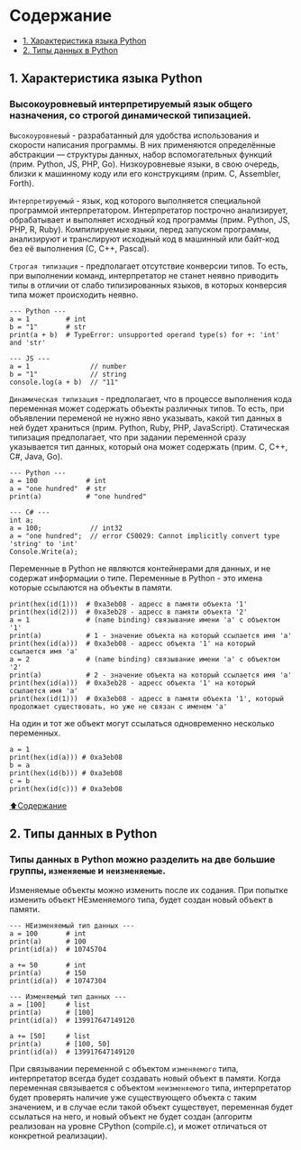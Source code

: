 # Содержание
- [1. Характеристика языка Python](https://github.com/KorostylovSerega/PythonSummary/edit/main/python.md#1-Характеристика-языка-Python)
- [2. Типы данных в Python](https://github.com/KorostylovSerega/PythonSummary/edit/main/python.md#2-Типы-данных-в-Python)

## 1. Характеристика языка Python

### Высокоуровневый интерпретируемый язык общего назначения, со строгой динамической типизацией.
`Высокоуровневый` - разрабатанный для удобства использования и скорости написания программы. В них применяются определённые абстракции — структуры данных, набор вспомогательных функций (прим. Python, JS, PHP, Go). Низкоуровневые языки, в свою очередь, близки к машинному коду или его конструкциям (прим. C, Assembler, Forth).

`Интерпретируемый` - язык, код которого выполняется специальной программой интерпретатором. Интерпретатор построчно анализирует, обрабатывает и выполняет исходный код программы (прим. Python, JS, PHP, R, Ruby). Компилируемые языки, перед запуском программы, анализируют и транслируют исходный код в машинный или байт-код без её выполнения (С, С++, Pascal).

`Строгая типизация` - предполагает отсутствие конверсии типов. То есть, при выполнении команд, интерпретатор не станет неявно приводить типы в отличии от слабо типизированных языков, в которых конверсия типа может происходить неявно.
```
--- Python ---
a = 1         # int
b = "1"       # str
print(a + b)  # TypeError: unsupported operand type(s) for +: 'int' and 'str'

--- JS ---
a = 1               // number
b = "1"             // string
console.log(a + b)  // "11"
```

`Динамическая типизация` - предполагает, что в процессе выполнения кода переменная может содержать объекты различных типов. То есть, при объявлении переменой не нужно явно указывать, какой тип данных в ней будет храниться (прим. Python, Ruby, PHP, JavaScript). Статическая типизация предполагает, что при задании переменной сразу указывается тип данных, который она может содержать (прим. C, C++, C#, Java, Go).
```
--- Python ---
a = 100            # int
a = "one hundred"  # str
print(a)           # "one hundred"

--- C# ---
int a;
a = 100;            // int32
a = "one hundred";  // error CS0029: Cannot implicitly convert type 'string' to 'int'
Console.Write(a);

```
Переменные в Python не являются контейнерами для данных, и не содержат информации о типе. Переменные в Python - это имена которые ссылаются на объекты в памяти.
```
print(hex(id(1)))  # 0xa3eb08 - адресс в памяти объекта '1'
print(hex(id(2)))  # 0xa3eb28 - адресс в памяти объекта '2'
a = 1              # (name binding) связывание имени 'a' с объектом '1'
print(a)           # 1 - значение объекта на который ссылается имя 'a'
print(hex(id(a)))  # 0xa3eb08 - адресс объекта '1' на который ссылается имя 'a'
a = 2              # (name binding) связывание имени 'a' с объектом '2'
print(a)           # 2 - значение объекта на который ссылается имя 'a'
print(hex(id(a)))  # 0xa3eb28 - адресс объекта '1' на который ссылается имя 'a'
print(hex(id(1)))  # 0xa3eb08 - адресс в памяти объекта '1', который продолжает существовать, но уже не связан с именем 'a'
```
На один и тот же объект могут ссылаться одновременно несколько переменных.
```
a = 1
print(hex(id(a))) # 0xa3eb08
b = a
print(hex(id(b))) # 0xa3eb08
c = b
print(hex(id(c))) # 0xa3eb08
```
[⬆️Содержание](https://github.com/KorostylovSerega/PythonSummary/edit/main/python.md#содержание)

## 2. Типы данных в Python
### Типы данных в Python можно разделить на две большие группы, `изменяемые` и `неизменяемые`.
Изменяемые объекты можно изменить после их содания. При попытке изменить объект НЕзменяемого типа, будет создан новый объект в памяти.
```
--- НЕизменяемый тип данных ---
a = 100       # int
print(a)      # 100
print(id(a))  # 10745704

a += 50       # int
print(a)      # 150
print(id(a))  # 10747304

--- Изменяемый тип данных ---
a = [100]     # list
print(a)      # [100]
print(id(a))  # 139917647149120

a += [50]     # list
print(a)      # [100, 50]
print(id(a))  # 139917647149120
```
При связывании переменной с объектом `изменяемого` типа, интерпретатор всегда будет создавать новый объект в памяти. Когда переменная связывается с объектом `неизменяемого` типа, интерпретатор будет проверять наличие уже существующего объекта с таким значением, и в случае если такой объект существует, переменная будет ссылаться на него, и новый объект не будет создан (алгоритм реализован на уровне CPython (compile.c), и может отличаться от конкретной реализации).



